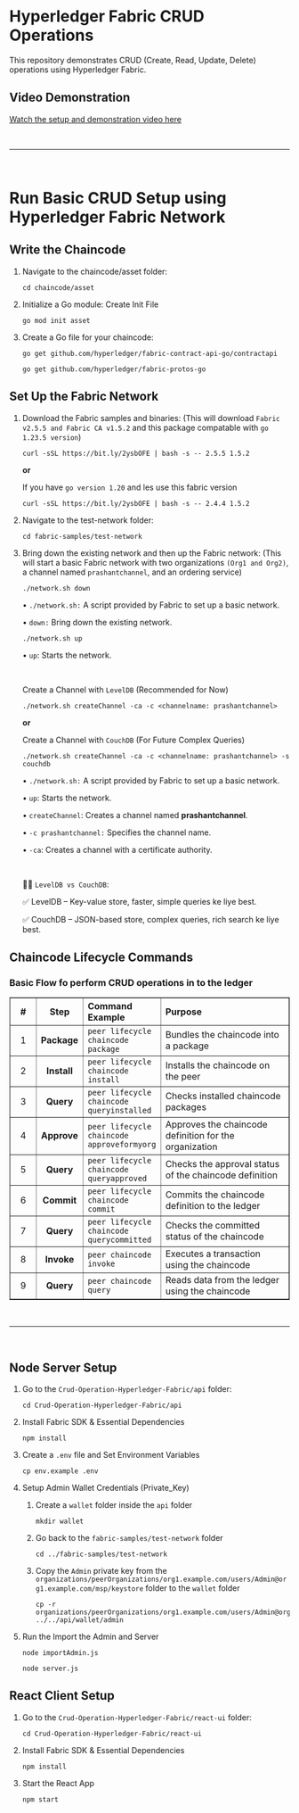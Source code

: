<!-- @format -->

# Hyperledger Fabric CRUD Operations

This repository demonstrates CRUD (Create, Read, Update, Delete) operations using Hyperledger Fabric.

## Video Demonstration

[Watch the setup and demonstration video here](https://github.com/prashantyadav008/Hyperledger-Fabric-Crud-Operation/blame/crudOperation/Run-Crud-Operation-using-Fabric-Test_network.mp4)

<br><hr><br>

# Run Basic CRUD Setup using Hyperledger Fabric Network

## Write the Chaincode

1.  Navigate to the chaincode/asset folder:

        cd chaincode/asset

2.  Initialize a Go module: Create Init File

        go mod init asset

3.  Create a Go file for your chaincode:

        go get github.com/hyperledger/fabric-contract-api-go/contractapi

        go get github.com/hyperledger/fabric-protos-go

## Set Up the Fabric Network

1.  Download the Fabric samples and binaries: (This will download `Fabric v2.5.5 and Fabric CA v1.5.2` and this package compatable with `go 1.23.5 version`)

        curl -sSL https://bit.ly/2ysbOFE | bash -s -- 2.5.5 1.5.2

    **or**

    If you have `go version 1.20` and les use this fabric version

        curl -sSL https://bit.ly/2ysbOFE | bash -s -- 2.4.4 1.5.2

2.  Navigate to the test-network folder:

        cd fabric-samples/test-network

3.  Bring down the existing network and then up the Fabric network: (This will start a basic Fabric network with two organizations `(Org1 and Org2)`, a channel named `prashantchannel`, and an ordering service)

        ./network.sh down

    • `./network.sh:` A script provided by Fabric to set up a basic network.

    • `down:` Bring down the existing network.

        ./network.sh up

    • `up`: Starts the network.

    <br>

    Create a Channel with `LevelDB` (Recommended for Now)

        ./network.sh createChannel -ca -c <channelname: prashantchannel>

    **or**

    Create a Channel with `CouchDB` (For Future Complex Queries)

        ./network.sh createChannel -ca -c <channelname: prashantchannel> -s couchdb

    • `./network.sh:` A script provided by Fabric to set up a basic network.

    • `up`: Starts the network.

    • `createChannel`: Creates a channel named **prashantchannel**.

    • `-c prashantchannel:` Specifies the channel name.

    • `-ca`: Creates a channel with a certificate authority.

    <br>

    👨‍💻 `LevelDB vs CouchDB`:

    ✅ LevelDB – Key-value store, faster, simple queries ke liye best.

    ✅ CouchDB – JSON-based store, complex queries, rich search ke liye best.

## Chaincode Lifecycle Commands

### Basic Flow fo perform CRUD operations in to the ledger

<table border="1" cellpadding="0" cellspacing="0" style="width:100%" >
<thead>
    <tr>
    <th style="width: 10%; text-align: center;">#</th>
      <th style="width: 15%; text-align: center;">Step</th>
      <th style="width: 25%; text-align: left;">Command Example</th>
      <th style="width: 65%; text-align: left;">Purpose</th>
    </tr>
  </thead>
  <tbody>
    <tr>
      <td style="text-align: center;">1</td>
      <td style="text-align: center; font-weight:bold">Package</td>
      <td><code>peer lifecycle chaincode package</code></td>
      <td>Bundles the chaincode into a package</td>
    </tr>
    <tr>
      <td style="text-align: center;">2</td>
      <td style="text-align: center; font-weight:bold">Install</td>
      <td><code>peer lifecycle chaincode install</code></td>
      <td>Installs the chaincode on the peer</td>
    </tr>
    <tr>
      <td style="text-align: center;" >3</td>
      <td style="text-align: center; font-weight:bold">Query</td>
      <td><code>peer lifecycle chaincode queryinstalled</code></td>
      <td>Checks installed chaincode packages</td>
    </tr>
    <tr>
      <td style="text-align: center;">4</td>
      <td style="text-align: center; font-weight:bold">Approve</td>
      <td><code>peer lifecycle chaincode approveformyorg</code></td>
      <td>Approves the chaincode definition for the organization</td>
    </tr>
    <tr>
      <td style="text-align: center;">5</td>
      <td style="text-align: center; font-weight:bold">Query</td>
      <td><code>peer lifecycle chaincode queryapproved</code></td>
      <td>Checks the approval status of the chaincode definition</td>
    </tr>
    <tr>
      <td style="text-align: center;">6</td>
      <td style="text-align: center; font-weight:bold">Commit</td>
      <td><code>peer lifecycle chaincode commit</code></td>
      <td>Commits the chaincode definition to the ledger</td>
    </tr>
    <tr>
      <td style="text-align: center;">7</td>
      <td style="text-align: center; font-weight:bold">Query</td>
      <td><code>peer lifecycle chaincode querycommitted</code></td>
      <td>Checks the committed status of the chaincode</td>
    </tr>
    <tr>
      <td style="text-align: center;">8</td>
      <td style="text-align: center; font-weight:bold">Invoke</td>
      <td><code>peer chaincode invoke</code></td>
      <td>Executes a transaction using the chaincode</td>
    </tr>
    <tr>
      <td style="text-align: center;">9</td>
      <td style="text-align: center; font-weight:bold">Query</td>
      <td><code>peer chaincode query</code></td>
      <td>Reads data from the ledger using the chaincode</td>
    </tr>
  </tbody>
</table>

<br> <hr> <br>

## Node Server Setup

1.  Go to the `Crud-Operation-Hyperledger-Fabric/api` folder:

        cd Crud-Operation-Hyperledger-Fabric/api

2.  Install Fabric SDK & Essential Dependencies

        npm install

3.  Create a `.env` file and Set Environment Variables

        cp env.example .env

4.  Setup Admin Wallet Credentials (Private_Key)

    1.  Create a `wallet` folder inside the `api` folder

            mkdir wallet

    2.  Go back to the `fabric-samples/test-network` folder

            cd ../fabric-samples/test-network

    3.  Copy the `Admin` private key from the `organizations/peerOrganizations/org1.example.com/users/Admin@org1.example.com/msp/keystore` folder to the `wallet` folder

            cp -r organizations/peerOrganizations/org1.example.com/users/Admin@org1.example.com/msp ../../api/wallet/admin

5.  Run the Import the Admin and Server

        node importAdmin.js

        node server.js

## React Client Setup

1.  Go to the `Crud-Operation-Hyperledger-Fabric/react-ui` folder:

        cd Crud-Operation-Hyperledger-Fabric/react-ui

2.  Install Fabric SDK & Essential Dependencies

        npm install

3.  Start the React App

        npm start
